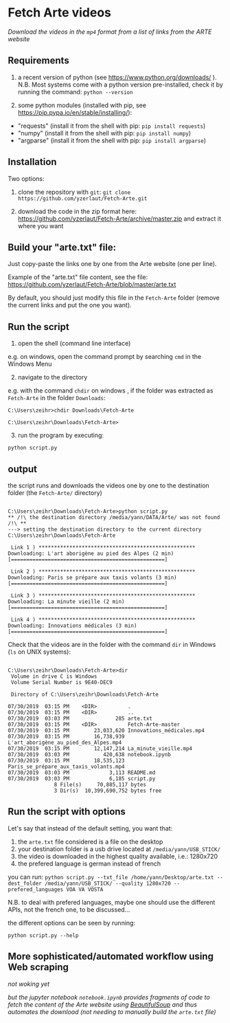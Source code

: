 # Fetch Arte videos

*Download the videos in the `mp4` format from a list of links from the ARTE website*

## Requirements

1. a recent version of python (see https://www.python.org/downloads/ ). N.B. Most systems come with a python version pre-installed, check it by running the command: `python --version` 

2. some python modules (installed with pip, see https://pip.pypa.io/en/stable/installing/):
- "requests" (install it from the shell with pip: `pip install requests`)
- "numpy" (install it from the shell with pip: `pip install numpy`)
- "argparse" (install it from the shell with pip: `pip install argparse`)

## Installation

Two options:

1. clone the repository with `git`: `git clone https://github.com/yzerlaut/Fetch-Arte.git`

2. download the code in the zip format here:
https://github.com/yzerlaut/Fetch-Arte/archive/master.zip
and extract it where you want

## Build your "arte.txt" file:

Just copy-paste the links one by one from the Arte website (one per line).

Example of the "arte.txt" file content, see the file: https://github.com/yzerlaut/Fetch-Arte/blob/master/arte.txt

By default, you should just modify this file in the `Fetch-Arte` folder (remove the current links and put the one you want).

## Run the script

1. open the shell (command line interface)

e.g. on windows, open the command prompt by searching `cmd` in the Windows Menu

2. navigate to the directory 

e.g. with the command `chdir` on windows , if the folder was extracted as `Fetch-Arte` in the folder `Downloads`:
```
C:\Users\zeihr>chdir Downloads\Fetch-Arte

C:\Users\zeihr\Downloads\Fetch-Arte>
```

3. run the program by executing:

`python script.py `

## output

the script runs and downloads the videos one by one to the destination folder (the `Fetch-Arte/` directory)
```

C:\Users\zeihr\Downloads\Fetch-Arte>python script.py
** /!\ the destination directory /media/yann/DATA/Arte/ was not found  /!\ **
---> setting the destination directory to the current directory C:\Users\zeihr\Downloads\Fetch-Arte

 Link 1 ) ***************************************************
Downloading: L'art aborigène au pied des Alpes (2 min)
[==================================================]

 Link 2 ) ***************************************************
Downloading: Paris se prépare aux taxis volants (3 min)
[==================================================]

 Link 3 ) ***************************************************
Downloading: La minute vieille (2 min)
[==================================================]

 Link 4 ) ***************************************************
Downloading: Innovations médicales (3 min)
[==================================================]
```
Check that the videos are in the folder with the command `dir` in Windows (`ls` on UNIX systems):

```

C:\Users\zeihr\Downloads\Fetch-Arte>dir
 Volume in drive C is Windows
 Volume Serial Number is 9E40-DEC9

 Directory of C:\Users\zeihr\Downloads\Fetch-Arte

07/30/2019  03:15 PM    <DIR>          .
07/30/2019  03:15 PM    <DIR>          ..
07/30/2019  03:03 PM               285 arte.txt
07/30/2019  03:15 PM    <DIR>          Fetch-Arte-master
07/30/2019  03:15 PM        23,033,620 Innovations_médicales.mp4
07/30/2019  03:15 PM        16,738,939 L'art_aborigène_au_pied_des_Alpes.mp4
07/30/2019  03:15 PM        12,147,214 La_minute_vieille.mp4
07/30/2019  03:03 PM           420,638 notebook.ipynb
07/30/2019  03:15 PM        18,535,123 Paris_se_prépare_aux_taxis_volants.mp4
07/30/2019  03:03 PM             3,113 README.md
07/30/2019  03:03 PM             6,185 script.py
               8 File(s)     70,885,117 bytes
               3 Dir(s)  10,399,690,752 bytes free
```

## Run the script with options

Let's say that instead of the default setting, you want that:
1. the `arte.txt` file considered is a file on the desktop
2. your destination folder is a usb drive located at `/media/yann/USB_STICK/`
3. the video is downloaded in the highest quality available, i.e.: 1280x720
4. the prefered language is german instead of french

you can run:
`python script.py --txt_file /home/yann/Desktop/arte.txt --dest_folder /media/yann/USB_STICK/ --quality 1280x720 --prefered_languages VOA VA VOSTA`

N.B. to deal with prefered languages, maybe one should use the different APIs, not the french one, to be discussed...

the different options can be seen by running:

`python script.py --help`

## More sophisticated/automated workflow using Web scraping 

*not woking yet* 

*but the jupyter notebook `notebook.ipynb` provides fragments of code to fetch the content of the Arte website using [BeautifulSoup](https://pypi.org/project/beautifulsoup4/) and thus automates the download (not needing to manually build the `arte.txt` file)*

